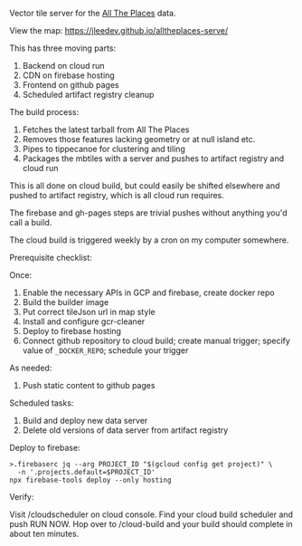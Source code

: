 Vector tile server for the [All The Places][1] data.

[1]: https://www.alltheplaces.xyz/

View the map: https://jleedev.github.io/alltheplaces-serve/

This has three moving parts:

1. Backend on cloud run
2. CDN on firebase hosting
3. Frontend on github pages
4. Scheduled artifact registry cleanup

The build process:

1. Fetches the latest tarball from All The Places
2. Removes those features lacking geometry or at null island etc.
3. Pipes to tippecanoe for clustering and tiling
4. Packages the mbtiles with a server and pushes to artifact registry and cloud run

This is all done on cloud build, but could easily be shifted elsewhere and pushed to artifact registry, which is all cloud run requires.

The firebase and gh-pages steps are trivial pushes without anything you'd call a build.

The cloud build is triggered weekly by a cron on my computer somewhere.

Prerequisite checklist:

Once:

1. Enable the necessary APIs in GCP and firebase, create docker repo
2. Build the builder image
3. Put correct tileJson url in map style
4. Install and configure gcr-cleaner
5. Deploy to firebase hosting
6. Connect github repository to cloud build; create manual trigger; specify value of `_DOCKER_REPO`; schedule your trigger

As needed:

1. Push static content to github pages

Scheduled tasks:

1. Build and deploy new data server
2. Delete old versions of data server from artifact registry

Deploy to firebase:

```
>.firebaserc jq --arg PROJECT_ID "$(gcloud config get project)" \
  -n '.projects.default=$PROJECT_ID'
npx firebase-tools deploy --only hosting
```

Verify:

Visit /cloudscheduler on cloud console. Find your cloud build scheduler and push RUN NOW. Hop over to /cloud-build and your build should complete in about ten minutes.
